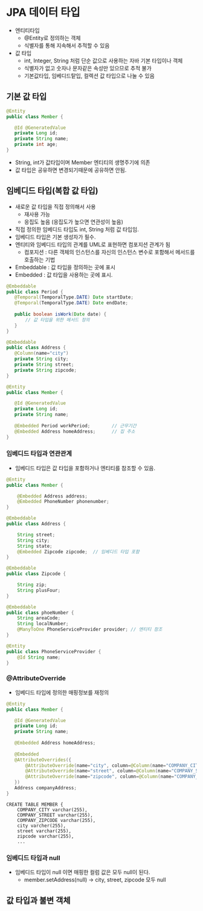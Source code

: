 # JPA 데이터 타입
 * 엔티티타입 
    * @Entity로 정의하는 객체
    * 식별자를 통해 지속해서 추적할 수 있음
 * 값 타입 
    * int, Integer, String 처럼 단순 값으로 사용하는 자바 기본 타입이나 객체
    * 식별자가 없고 숫자나 문자같은 속성만 있으므로 추적 불가
    * 기본값타입, 임베디드탙입, 컬렉션 값 타입으로 나눌 수 있음
    
    
 
 ## 기본 값 타입
 
 ```java
@Entity
public class Member {

    @Id @GeneratedValue
    private Long id;
    private String name;
    private int age;
}
```
* String, int가 값타입이며 Member 엔티티의 생명주기에 의존
* 값 타입은 공유하면 변경되기때문에 공유하면 안됨.
 
## 임베디드 타입(복합 값 타입)
* 새로운 값 타입을 직접 정의해서 사용 
    * 재사용 가능
    * 응집도 높음 (응집도가 높으면 연관성이 높음)
* 직접 정의한 임베디드 타입도 int, String 처럼 값 타입임.
* 임베디드 타입은 기본 생성자가 필수.
* 엔티티와 임베디드 타입의 관계를 UML로 표현하면 컴포지션 관계가 됨
    * 컴포지션 : 다른 객체의 인스턴스를 자신의 인스턴스 변수로 포함해서 메서드를 호출하는 기법
* Embeddable : 값 타입을 정의하는 곳에 표시
* Embedded : 값 타입을 사용하는 곳에 표시.

 ```java
@Embeddable
public class Period {
    @Temporal(TemporalType.DATE) Date startDate;
    @Temporal(TemporalType.DATE) Date endDate;
    
    public boolean isWork(Date date) {
        // 값 타입을 위한 메서드 정의
    }
}
```

 ```java
@Embeddable
public class Address {
    @Column(name="city")
    private String city;
    private String street;
    private String zipcode;
}
```

 ```java
@Entity
public class Member {

    @Id @GeneratedValue
    private Long id;
    private String name;
    
    @Embedded Period workPeriod;        // 근무기간
    @Embedded Address homeAddress;      // 집 주소
}
```

### 임베디드 타입과 연관관계 
* 임베디드 타입은 값 타입을 포함하거나 엔티티를 참조할 수 있음. 
```java
@Entity
public class Member {

    @Embedded Address address;
    @Embedded PhoneNumber phonenumber;
}

@Embeddable
public class Address {

    String street;
    String city;
    String state;
    @Embedded Zipcode zipcode;  // 임베디드 타입 포함
}

@Embeddable
public class Zipcode {

    String zip;
    String plusFour;
}

@Embeddable
public class phoeNumber {
    String areaCode;
    String localNumber;
    @ManyToOne PhoneServiceProvider provider; // 엔티티 참조
}

@Entity
public class PhoneServiceProvider {
    @Id String name;
}
```


### @AttributeOverride
* 임베디드 타입에 정의한 매핑정보를 재정의 
 ```java
@Entity
public class Member {

    @Id @GeneratedValue
    private Long id;
    private String name;
    
    @Embedded Address homeAddress;
    
    @Embedded
    @AttributeOverrides({
        @AttributeOverride(name="city", column=@Column(name="COMPANY_CITY")),
        @AttributeOverride(name="street", column=@Column(name="COMPANY_STREET")),
        @AttributeOverride(name="zipcode", column=@Column(name="COMPANY_ZIPCODE")),   
    })
    Address companyAddress;
}
```
```
CREATE TABLE MEMBER {
    COMPANY_CITY varchar(255),  
    COMPANY_STREET varchar(255),
    COMPANY_ZIPCODE varchar(255),  
    city varcher(255),
    street varchar(255),
    zipcode varchar(255),
    ...
```

### 임베디드 타입과 null
* 임베디드 타입이 null 이면 매핑한 컬럼 값은 모두 null이 된다. 
    * member.setAddress(null) -> city, street, zipcode 모두 null
    

## 값 타입과 불변 객체





